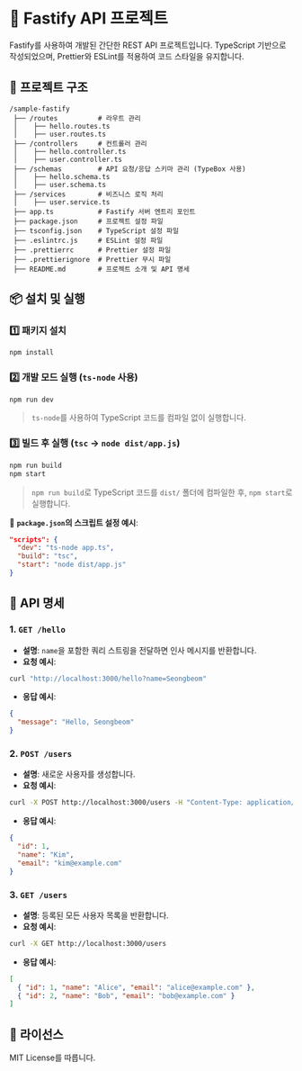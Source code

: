 # 🚀 Fastify API 프로젝트

Fastify를 사용하여 개발된 간단한 REST API 프로젝트입니다. TypeScript 기반으로 작성되었으며, Prettier와 ESLint를 적용하여 코드 스타일을 유지합니다.

## 📌 프로젝트 구조
```
/sample-fastify
 ├── /routes          # 라우트 관리
 │    ├── hello.routes.ts
 │    ├── user.routes.ts
 ├── /controllers     # 컨트롤러 관리
 │    ├── hello.controller.ts
 │    ├── user.controller.ts
 ├── /schemas         # API 요청/응답 스키마 관리 (TypeBox 사용)
 │    ├── hello.schema.ts
 │    ├── user.schema.ts
 ├── /services        # 비즈니스 로직 처리
 │    ├── user.service.ts
 ├── app.ts           # Fastify 서버 엔트리 포인트
 ├── package.json     # 프로젝트 설정 파일
 ├── tsconfig.json    # TypeScript 설정 파일
 ├── .eslintrc.js     # ESLint 설정 파일
 ├── .prettierrc      # Prettier 설정 파일
 ├── .prettierignore  # Prettier 무시 파일
 ├── README.md        # 프로젝트 소개 및 API 명세
```

## 📦 설치 및 실행
### 1️⃣ 패키지 설치
```sh
npm install
```

### 2️⃣ 개발 모드 실행 (`ts-node` 사용)
```sh
npm run dev
```
> `ts-node`를 사용하여 TypeScript 코드를 컴파일 없이 실행합니다.

### 3️⃣ 빌드 후 실행 (`tsc` → `node dist/app.js`)
```sh
npm run build
npm start
```
> `npm run build`로 TypeScript 코드를 `dist/` 폴더에 컴파일한 후, `npm start`로 실행합니다.

📌 **`package.json`의 스크립트 설정 예시**:
```json
"scripts": {
  "dev": "ts-node app.ts",
  "build": "tsc",
  "start": "node dist/app.js"
}
```

## 📡 API 명세
### **1. `GET /hello`**
- **설명**: `name`을 포함한 쿼리 스트링을 전달하면 인사 메시지를 반환합니다.
- **요청 예시**:
```sh
curl "http://localhost:3000/hello?name=Seongbeom"
```
- **응답 예시**:
```json
{
  "message": "Hello, Seongbeom"
}
```

### **2. `POST /users`**
- **설명**: 새로운 사용자를 생성합니다.
- **요청 예시**:
```sh
curl -X POST http://localhost:3000/users -H "Content-Type: application/json" -d '{"name": "Kim", "email": "kim@example.com"}'
```
- **응답 예시**:
```json
{
  "id": 1,
  "name": "Kim",
  "email": "kim@example.com"
}
```

### **3. `GET /users`**
- **설명**: 등록된 모든 사용자 목록을 반환합니다.
- **요청 예시**:
```sh
curl -X GET http://localhost:3000/users
```
- **응답 예시**:
```json
[
  { "id": 1, "name": "Alice", "email": "alice@example.com" },
  { "id": 2, "name": "Bob", "email": "bob@example.com" }
]
```

## 📜 라이선스
MIT License를 따릅니다.

